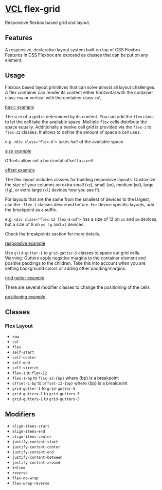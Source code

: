 # [VCL](https://vcl.github.io/) flex-grid

Responsive flexbox based grid and layout.

## Features

A responsive, declarative layout system built on top of CSS Flexbox.
Features in CSS Flexbox are exposed as classes that can be put on any element.

## Usage

Flexbox based layout primitives that can solve almost all layout challenges.
A flex container can render its content either horizontal with the container class `row` or vertical with the container class `col`.

[basic example](/demo/example-basic.html)

The size of a grid is determined by its content. You can add the `flex` class to let the cell take the available space. Multiple `flex` cells distribute the space equally.
Additionally a twelve cell grid is provided via the `flex-1` to `flex-12` classes. It allows to define the amount of space a cell uses.

e.g. `<div class="flex-6">` takes half of the available space.

[size example](/demo/example-size.html)

Offsets allow set a horizontal offset to a cell.

[offset example](/demo/example-offset.html)

The flex layout includes classes for building responsive layouts.
Customize the size of your columns on extra small (`xs`), small (`sm`), medium (`md`), large (`lg`), or extra large (`xl`) devices how you see fit.

For layouts that are the same from the smallest of devices to the largest, use the  `.flex-1` classes described before.
For device specific layouts, add the breakpoint as a suffix.

e.g. `<div class="flex-12 flex-8-md">` has a size of 12 on `xs` and `sm` devices, but a size of 8 on `md`, `lg` and `xl` devices.

Check the breakpoints section for more details.

[responsive example](/demo/example-responsive.html)

Use `grid-gutter-1` to `grid-gutter-5` classes to space out grid cells.
Warning: Gutters apply negative margins to the container element and positive paddings to the children. Take this into account when you are setting background colors or adding other padding/margins.

[grid gutter example](/demo/example-grid-gutter.html)

There are several modifier classes to change the positioning of the cells

[positioning example](/demo/example-positioning.html)

## Classes

### Flex Layout

- `row`
- `col`
- `flex`
- `self-start`
- `self-center`
- `self-end`
- `self-stretch`
- `flex-1` to `flex-12`
- `flex-1-bp` to `flex-12-{bp}` where {bp} is a breakpoint
- `offset-1-bp` to `offset-12-{bp}` where {bp} is a breakpoint
- `grid-gutter-1` to `grid-gutter-5`
- `grid-gutterx-1` to `grid-gutterx-5`
- `grid-guttery-1` to `grid-guttery-5`

## Modifiers

- `align-items-start`
- `align-items-end`
- `align-items-center`
- `justify-content-start`
- `justify-content-center`
- `justify-content-end`
- `justify-content-between`
- `justify-content-around`
- `inline`
- `reverse`
- `flex-no-wrap`
- `flex-wrap-reverse`
